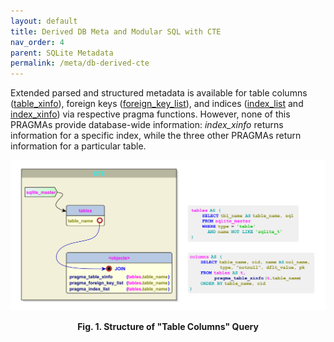 ```yaml
---
layout: default
title: Derived DB Meta and Modular SQL with CTE
nav_order: 4
parent: SQLite Metadata
permalink: /meta/db-derived-cte
---
```


Extended parsed and structured metadata is available for table columns ([table_xinfo][]), foreign keys ([foreign_key_list][]), and indices ([index_list][] and [index_xinfo][]) via respective pragma functions. However, none of this PRAGMAs provide database-wide information: *index_xinfo* returns information for a specific index, while the three other PRAGMAs return information for a particular table.

<a name="TableColumnsCTE"></a>  
<div align="center"><img src="https://github.com/pchemguy/SQLite-SQL-Tutorial/raw/gh-pages/Assets/yEd/Table%20Columns.svg" alt="Table Columns and CTE" /></div>
<p align="center"><b>Fig. 1. Structure of "Table Columns" Query</b></p>  





<!-- References -->

[foreign_key_list]: https://sqlite.org/pragma.html#pragma_foreign_key_list
[index_list]: https://sqlite.org/pragma.html#pragma_index_list
[index_xinfo]: https://sqlite.org/pragma.html#pragma_index_xinfo
[table_xinfo]: https://sqlite.org/pragma.html#pragma_table_xinfo
